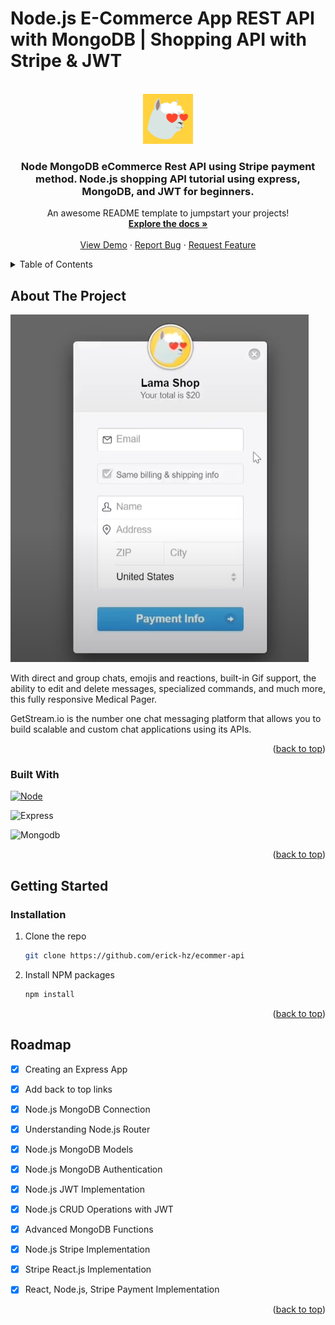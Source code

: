 
# Node.js E-Commerce App REST API with MongoDB | Shopping API with Stripe & JWT

<a name="readme-top"></a>
<!-- PROJECT LOGO -->
<br />
<div align="center">
  <a href="https://github.com/erick-hz/ecommer-api">
    <img src="src\assests\logo.png" alt="Logo" width="80" height="80">
  </a>

  <h3 align="center">Node MongoDB eCommerce Rest API using Stripe payment method. Node.js shopping API tutorial using express, MongoDB, and JWT for beginners.</h3>

  <p align="center">
    An awesome README template to jumpstart your projects!
    <br />
    <a href="https://github.com/erick-hz/project_medical_pager_chat-"><strong>Explore the docs »</strong></a>
    <br />
    <br />
    <a href="https://github.com/erick-hz/project_medical_pager_chat-">View Demo</a>
    ·
    <a href="https://github.com/erick-hz/project_medical_pager_chat-/issues">Report Bug</a>
    ·
    <a href="https://github.com/othneildrew/Best-README-Template/issues">Request Feature</a>
  </p>
</div>



<!-- TABLE OF CONTENTS -->
<details>
  <summary>Table of Contents</summary>
  <ol>
    <li>
      <a href="#about-the-project">About The Project</a>
      <ul>
        <li><a href="#built-with">Built With</a></li>
      </ul>
    </li>
    <li>
      <a href="#getting-started">Getting Started</a>
      <ul>
        <li><a href="#installation">Installation</a></li>
      </ul>
    </li>
    <li><a href="#roadmap">Roadmap</a></li>
  </ol>
</details>



<!-- ABOUT THE PROJECT -->
## About The Project

[![Product Name Screen Shot][product-screenshot]](https://example.com)

With direct and group chats, emojis and reactions, built-in Gif support, the ability to edit and delete messages, specialized commands, and much more, this fully responsive Medical Pager.

GetStream.io is the number one chat messaging platform that allows you to build scalable and custom chat applications using its APIs.

<p align="right">(<a href="#readme-top">back to top</a>)</p>



### Built With

 [![Node][Node-js]][Node-url]
 
 ![Express](https://img.shields.io/badge/-Express-E44D27?style=flat-square&logo=express&logoColor=ffffff)

 ![Mongodb](https://img.shields.io/badge/-Mongodb-E44D27?style=flat-square&logo=mongodb&logoColor=ffffff)

<p align="right">(<a href="#readme-top">back to top</a>)</p>

<!-- GETTING STARTED -->
## Getting Started

### Installation

1. Clone the repo
   ```sh
   git clone https://github.com/erick-hz/ecommer-api
   ```
2. Install NPM packages
   ```sh
   npm install
   ```

<p align="right">(<a href="#readme-top">back to top</a>)</p>


<!-- ROADMAP -->
## Roadmap

- [x] Creating an Express App
- [x] Add back to top links
- [x] Node.js MongoDB Connection
- [x] Understanding Node.js Router
- [x] Node.js MongoDB Models
- [x] Node.js MongoDB Authentication
- [x] Node.js JWT Implementation
- [x] Node.js CRUD Operations with JWT
- [x] Advanced MongoDB Functions
- [x] Node.js Stripe Implementation
- [x] Stripe React.js Implementation
- [x] React, Node.js, Stripe Payment Implementation



<p align="right">(<a href="#readme-top">back to top</a>)</p>

<!-- MARKDOWN LINKS & IMAGES -->
[product-screenshot]: src\assests\banner.png
[Node-js]: https://img.shields.io/badge/Node.js-339933?style=flat-square&logo=node.js&logoColor=white
[Node-url]: https://nodejs.org/en


